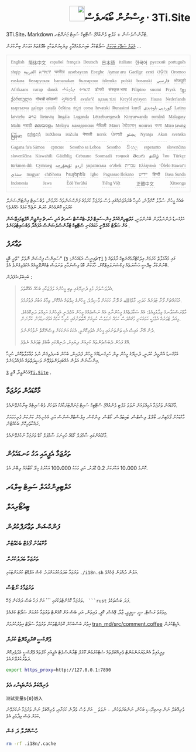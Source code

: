 <h1 style="justify-content:space-between;text-align:right;direction:rtl">3Ti.Site ⋅ ވިސްނުން ބޯޑަރލެސް<img src="//i-01.eu.org/3Ti/logo.svg" style="user-select:none;margin-top:-1px;width:42px"></h1>

3Ti.Site، Markdown ޓްރާންސްލެޝަން + މަލްޓި ލެންގުއޭޖް ސްޓޭޓިކް ސައިޓް ޖަނަރޭޓަރ.

[އެތައް ސަތޭކަ ބަހަކަށް](https://github.com/i18n-site/node/blob/main/lang/src/index.js) ސަޕޯޓްކުރާ ބައިނަލްއަޤްވާމީ ލިޔެކިޔުންތަކާއި ބްލޮގްތައް އަވަހަށް ބިނާކުރުން ...

<pre class="langli" style="display:flex;flex-wrap:wrap;background:transparent;border:1px solid #eee;font-size:12px;box-shadow:0 0 3px inset #eee;padding:12px 5px 4px 12px;justify-content:space-between;"><style>pre.langli i{font-weight:300;font-family:s;margin-right:7px;margin-bottom:8px;font-style:normal;color:#666;border-bottom:1px dashed #ccc;}</style><i>English</i><i> 简体中文 </i><i>español</i><i>français</i><i>Deutsch</i><i> 日本語 </i><i>italiano</i><i>한국어</i><i>русский</i><i>português</i><i>shqip</i><i>‫العربية‬</i><i>አማርኛ</i><i>অসমীয়া</i><i>azərbaycan</i><i>Eʋegbe</i><i>Aymar aru</i><i>Gaeilge</i><i>eesti</i><i>ଓଡ଼ିଆ</i><i>Oromoo</i><i>euskara</i><i>беларуская</i><i>bamanakan</i><i>български</i><i>íslenska</i><i>polski</i><i>bosanski</i><i>‫فارسی‬</i><i>भोजपुरी</i><i>Afrikaans</i><i>татар</i><i>dansk</i><i>‫ދިވެހިބަސް‬</i><i>ትግርኛ</i><i>डोगरी</i><i>संस्कृत भाषा</i><i>Filipino</i><i>suomi</i><i>Frysk</i><i>ខ្មែរ</i><i>ქართული</i><i>गोंयची कोंकणी</i><i>ગુજરાતી</i><i>avañe’ẽ</i><i>қазақ тілі</i><i>Kreyòl ayisyen</i><i>Hausa</i><i>Nederlands</i><i>кыргызча</i><i>galego</i><i>català</i><i>čeština</i><i>ಕನ್ನಡ</i><i>corsu</i><i>hrvatski</i><i>Runasimi</i><i>kurdî</i><i>‫کوردیی ناوەندی‬</i><i>Latina</i><i>latviešu</i><i>ລາວ</i><i>lietuvių</i><i>lingála</i><i>Luganda</i><i>Lëtzebuergesch</i><i>Kinyarwanda</i><i>română</i><i>Malagasy</i><i>Malti</i><i>मराठी</i><i>മലയാളം</i><i>Melayu</i><i>македонски</i><i>मैथिली</i><i>Māori</i><i>মৈতৈলোন্</i><i>монгол</i><i>বাংলা</i><i>Mizo ṭawng</i><i>မြန်မာ</i><i>𞄀𞄄𞄰𞄩𞄍𞄜𞄰</i><i>IsiXhosa</i><i>isiZulu</i><i>नेपाली</i><i>norsk</i><i>ਪੰਜਾਬੀ</i><i>‫پښتو‬</i><i>Nyanja</i><i>Akan</i><i>svenska</i><i>Gagana fa'a Sāmoa</i><i>српски</i><i>Sesotho sa Leboa</i><i>Sesotho</i><i>සිංහල</i><i>esperanto</i><i>slovenčina</i><i>slovenščina</i><i>Kiswahili</i><i>Gàidhlig</i><i>Cebuano</i><i>Soomaali</i><i>тоҷикӣ</i><i>తెలుగు</i><i>தமிழ்</i><i>ไทย</i><i>Türkçe</i><i>türkmen dili</i><i>Cymraeg</i><i>‫ئۇيغۇرچە‬</i><i>‫اردو‬</i><i>українська</i><i>o‘zbek</i><i>‫עברית‬</i><i>Ελληνικά</i><i>ʻŌlelo Hawaiʻi</i><i>‫سنڌي‬</i><i>magyar</i><i>chiShona</i><i>հայերեն</i><i>Igbo</i><i>Pagsasao Ilokano</i><i>‫ייִדיש‬</i><i>हिन्दी</i><i>Basa Sunda</i><i>Indonesia</i><i>Jawa</i><i>Èdè Yorùbá</i><i>Tiếng Việt</i><i> 正體中文 </i><i>Xitsonga</i></pre>

ބައެއް މީހުން ސުވާލު ކޮށްފާނެ، ހުރިހާ ބްރައުޒަރެއްގައި ވެސް ތަރުޖަމާ ކުރުމުގެ ފަންކްޝަންތައް ހުރުމުން، ވެބްސައިޓް އިންޓަނޭޝަނަލް ކުރުމަކީ ކޮންމެހެން ކުރަން ނުޖެހޭ ކަމެއް ހެއްޔެވެ؟

އަޅުގަނޑު ދަންނަވާލަން ބޭނުންވަނީ، **މަލްޓިލިންގުއަލް އިން-ސައިޓް ފުލް-ޓެކްސްޓް ސަރޗް އަދި ސަރޗް އިންޖީން އޮޕްޓިމައިޒޭޝަން އަށް ސަޕޯޓް ކުރެވޭނީ ހަމައެކަނި ސްޓޭޓިކް ޓްރާންސްލެޝަންސް އުފައްދާ ވެބްސައިޓްތަކަށެވެ** .

## ތަޢާރަފު

ސައިންސް ފިކްޝަން ނޮވެލް &quot;ތްރީ ބޮޑީ&quot; (ޗައިނީސް އަޑުއެހުން: `3Tǐ` ) ގައި މުއާމަލާތް ކުރުމަށް އިލެކްޓްރޯމެގްނެޓިކް ރާޅުތައް ބޭނުންކުރާ ބިދޭސީ ޙަޟާރަތެއް ފިކްޝަނަލައިޒްކޮށް، ހާމަކަން ބޮޑު ވިސްނުމާއި ތަނަވަސް ޓެކްނޮލޮޖީއެއް އެކުލެވިގެންވެ އެވެ.

ބައިބަލް·އުފެދުން :

> އެދުވަސްވަރު މުޅި ދުނިޔޭގައި ތިބި މީހުންގެ ލަފުޒަކާއި ބަހެއް އެއްގޮތެވެ.
>
> އުޑުމައްޗަށް ފޯރާ ޓަވަރެއް ހަދައި، މާތްالله ގެ ދޮރާ ހަމައަށް ވާސިލްވެ، މީހުންގެ ހިތްތައް އެއްކޮށް، ތިމާގެ އަބުރު ފެތުރުމެވެ.
>
> މާތްރަސްކަލާނގެ ވިދާޅުވިއެވެ: އެއް ސަގާފަތެއްގެ މީހުންނާއި އެއް ނަސްލެއްގެ މީހުން އުފެދެނީ އެމީހުންގެ އަމިއްލަ ދަރިކޮޅެކެވެ. މިއަދު ޓަވަރެއް އެޅުމަކީ ހަމައެކަނި މުޤައްދަސް ކަމެއް ނަމަވެސް ކުރިއަށް އޮތްތަނުގައި ހުރިހާ ކަމެއް އަޅުގަނޑުމެން ކުރާނަން.
>
> ދެން އޭނާ އައިސް އެކި ތަންތަނުގައި މީހުން އެތުރިކޮށްލީ، އެކަކު އަނެކަކަށް ވިސްނޭގޮތް ނުވުމުންނެވެ.
>
> އޭގެ ފަހުން ދެބަސްވުންތައް ކުރިއަށް ދިޔައިރު، ދުނިޔޭގައި ބާބެލް ޓަވަރެއް ނެތެވެ.

އަޅުގަނޑު އުންމީދު ކުރަނީ، ދުނިޔޭގެ މީހުން ތިން ހަށިގަނޑެއްގެ މީހުން ފަދައިން، ބަހުން ބަނދެވިގެން ނުވެ މުޢާމަލާތުކޮށް، ހުރިހާ އިންސާނުން އަލުން އެއްބައިވަންތަވެވޭނެ ވަސީލަތްތައް އުފެއްދުމަށެވެ.

އެހެންވީމާ، އޮތީ [`3Ti.Site`](//3Ti.Site) .

## މާކްޑައުން ތަރުޖަމާ

މާކްޑައުން ތަރުޖަމާ އަމިއްލައަށް ނުވަތަ މަލްޓި ލެންގުއޭޖް ސްޓޭޓިކް ސައިޓް ޖަނަރޭޓަރަކާއެކު އަވަހަށް ވެބްސައިޓެއް ބިނާކުރެވޭނެއެވެ.

މާކްޑައުން ފޯމެޓިންގ، ބޯލްޑް، ލިސްޓްސް، ޓައިޓަލްސް، ކޯޓްސް، ލިންކްސް، އިލްސްޓްރޭޝަންސް އަދި އެހެނިހެން ކަންކަން ފުރިހަމައަށް ރައްކާތެރިކޮށް ބެހެއްޓުން.

މާކްޑައުންގައި ސާމްޕަލް ކޯޑެއް ހުރިނަމަ ސާމްޕަލް ކޯޑް ތަރުޖަމާ ނުކުރެވޭނެއެވެ.

## ތަރުޖަމާ އެޕީއައި އަގު ކަނޑައެޅުން

ކޮންމެ 10،000 އަކުރަކަށް 0.2 ޑޮލަރު، އަދި މަހަކު 100،000 އަކުރުގެ ހިލޭ ކޯޓާއެއް ލިބޭނެ އެވެ.

## މަލްޓިލިންގުއަލް ސައިޓް ބިލްޑަރ

## ޓިއުޓޯރިއަލް

## ފަންކްޝަން ތަޢާރަފްކުރުން

### މާކްޑައުން ފޯމެޓް ބެހެއްޓުން

### ތަރުޖަމާ ބަދަލުކުރުން

ތަރުޖަމާ ބަދަލުކުރުމަށްފަހު، ކެޝް އަޕްޑޭޓް ކުރުމަށްޓަކައި `./i18n.sh` އަލުން ދުއްވަން ޖެހެއެވެ.

### ތަރުޖަމާގެ ނޯޓްސް

ތަރުޖަމާ ކޮމެންޓްތަކުގައި \``` އަށް ފަހު ބަސް ދައްކަން ޖެހޭ، ` ```rust` ފަދަ ބަސްތަކެވެ.

މިވަގުތު ރަސްޓް، ސީ، ސީޕީޕީ، ޖާވާ، ޖޭއެސް، ކޮފީ، ޕައިތަން، އަދި ބެޝް އަށް ކޮމެންޓް ތަރުޖަމާ ކުރުމަށް ސަޕޯޓް ކުރެއެވެ.

އިތުރު ބަސްބަހުން ކޮމެންޓްތަކަށް ތަރުޖަމާ ސަޕޯޓް އިތުރުކުރުމަށް [tran_md/src/comment.coffee](https://github.com/i18n-site/node/blob/main/tran_md/src/comment.coffee) އެޑިޓްކުރުން.

### ޕްރޮކްސީ ކޮންފިގްރޭޓް ކުރުން

ތިރީގައިވާ އެންވަޔަރަންމަންޓް ވެރިއޭބަލްތައް ސެޓްކުރުމުން ގޫގުލް ޓްރާންސްލެޓް އެޕީއައި ކޯލްތައް ޕްރޮކްސީ މެދުވެރިކޮށް ދަތުރުކުރެވޭނެއެވެ.

```bash
export https_proxy=http://127.0.0.1:7890
```

### ވެރިއޭބަލް އެންބެޑިންގ އެވެ

```
测试变量${0}嵌入
```

ވެރިއޭބަލް ނަން އިނގިރޭސި ބަހުން، ނަންބަރުތަކުން، `-` ނުވަތަ `_` އަށް ވެސް ވެދާނެ ކަމަށާއި، ވެރިއޭބަލް ނަން ތަރުޖަމާ ނުކުރެވޭނެ ކަމަށް ވެސް ވިދާޅުވި އެވެ.

### ހުސްކޮށްލާ ދަ ކެޝް

```bash
rm -rf .i18n/.cache
```
